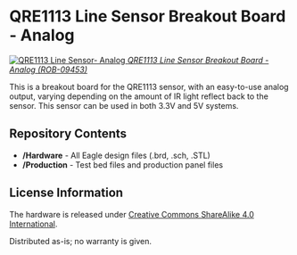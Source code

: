 QRE1113 Line Sensor Breakout Board - Analog
===========================================

[![QRE1113 Line Sensor- Analog](https://cdn.sparkfun.com/assets/parts/3/1/4/9/09453-01a.jpg)
*QRE1113 Line Sensor Breakout Board -Analog (ROB-09453)*](https://www.sparkfun.com/products/9453)

This is a breakout board for the QRE1113 sensor, 
with an easy-to-use analog output, varying depending on the amount of IR light reflect back to the sensor.
This sensor can be used in both 3.3V and 5V systems. 


Repository Contents
-------------------

* **/Hardware** - All Eagle design files (.brd, .sch, .STL)
* **/Production** - Test bed files and production panel files

License Information
-------------------
The hardware is released under [Creative Commons ShareAlike 4.0 International](https://creativecommons.org/licenses/by-sa/4.0/).

Distributed as-is; no warranty is given.
